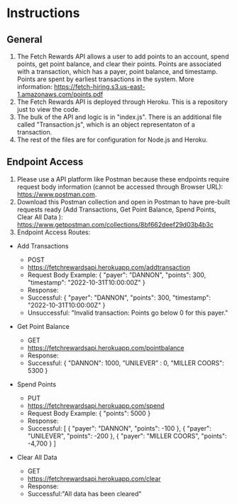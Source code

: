 # Instructions
## General
1. The Fetch Rewards API allows a user to add points to an account, spend points, get point balance, and clear their points. Points are associated with a transaction, which has a payer, point balance, and timestamp. Points are spent by earliest transactions in the system. More information: https://fetch-hiring.s3.us-east-1.amazonaws.com/points.pdf
2. The Fetch Rewards API is deployed through Heroku. This is a repository just to view the code. 
3. The bulk of the API and logic is in "index.js". There is an additional file called "Transaction.js", which is an object representaton of a transaction.
4. The rest of the files are for configuration for Node.js and Heroku.

## Endpoint Access
1. Please use a API platform like Postman because these endpoints require request body information (cannot be accessed through Browser URL): https://www.postman.com.
2. Download this Postman collection and open in Postman to have pre-built requests ready (Add Transactions, Get Point Balance, Spend Points, Clear All Data
): https://www.getpostman.com/collections/8bf662deef29d03b4b3c 
3. Endpoint Access Routes:
* Add Transactions
  * POST
  * https://fetchrewardsapi.herokuapp.com/addtransaction 
  * Request Body Example: { "payer": "DANNON", "points": 300, "timestamp": "2022-10-31T10:00:00Z" }
  * Response:
   * Successful: { "payer": "DANNON", "points": 300, "timestamp": "2022-10-31T10:00:00Z" }
   * Unsuccessful: "Invalid transaction: Points go below 0 for this payer."
* Get Point Balance
  * GET
  * https://fetchrewardsapi.herokuapp.com/pointbalance
  * Response:
   * Successful:
  {
    "DANNON": 1000, 
    ”UNILEVER” : 0,
    "MILLER COORS": 5300 
  }
* Spend Points
  * PUT
  * https://fetchrewardsapi.herokuapp.com/spend
  * Request Body Example: { "points": 5000 }
  * Response:
   * Successful:
[
{ "payer": "DANNON", "points": -100 },
{ "payer": "UNILEVER", "points": -200 },
{ "payer": "MILLER COORS", "points": -4,700 }
]

* Clear All Data
  * GET
  * https://fetchrewardsapi.herokuapp.com/clear
  * Response:
   * Successful:"All data has been cleared"

